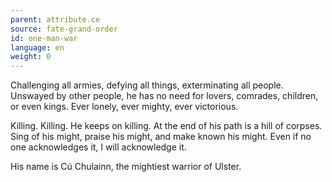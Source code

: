 ```yaml
---
parent: attribute.ce
source: fate-grand-order
id: one-man-war
language: en
weight: 0
---
```


Challenging all armies, defying all things, exterminating all people.
Unswayed by other people, he has no need for lovers, comrades, children, or even kings.
Ever lonely, ever mighty, ever victorious.

Killing. Killing. He keeps on killing.
At the end of his path is a hill of corpses.
Sing of his might, praise his might, and make known his might.
Even if no one acknowledges it, I will acknowledge it.

His name is Cú Chulainn, the mightiest warrior of Ulster.
